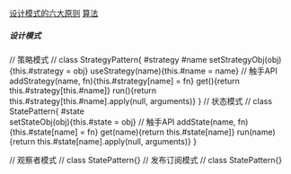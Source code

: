 [设计模式的六大原则](pages/concept/object-oriented/index.md?id=设计模式的六大原则) [算法](pages/concept/algorithm/index.md)

##### 设计模式

// 策略模式 //
class StrategyPattern{
  #strategy
  #name
  setStrategyObj(obj){this.#strategy = obj}
  useStrategy(name){this.#name = name}
  // 触手API
  addStrategy(name, fn){this.#strategy[name] = fn}
  get(){return this.#strategy[this.#name]}
  run(){return this.#strategy[this.#name].apply(null, arguments)}
}
// 状态模式 //
class StatePattern{
  #state      
  setStateObj(obj){this.#state = obj}
  // 触手API
  addState(name, fn){this.#state[name] = fn}
  get(name){return this.#state[name]}
  run(name){return this.#state[name].apply(null, arguments)}
}


// 观察者模式 //
class StatePattern{}
// 发布订阅模式 //
class StatePattern{}


